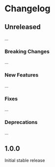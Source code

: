 # Changelog

## Unreleased
...

### Breaking Changes
...

### New Features
...

### Fixes
...

### Deprecations
...

## 1.0.0

Initial stable release
